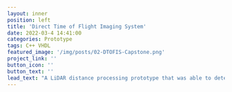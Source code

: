 ```yaml
---
layout: inner
position: left
title: 'Direct Time of Flight Imaging System'
date: 2022-03-4 14:41:00
categories: Prototype
tags: C++ VHDL
featured_image: '/img/posts/02-DTOFIS-Capstone.png'
project_link: ''
button_icon: ''
button_text: ''
lead_text: "A LiDAR distance processing prototype that was able to determine the distance of an object from the prototype system in real time. This project was completed for our Capstone was given to our client."
---
```

